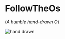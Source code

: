 # FollowTheOs


(*A humble hand-drawn O*)

![hand drawn](https://github.com/user-attachments/assets/81d1980a-e14e-42e7-9f54-1a81393e44aa)
